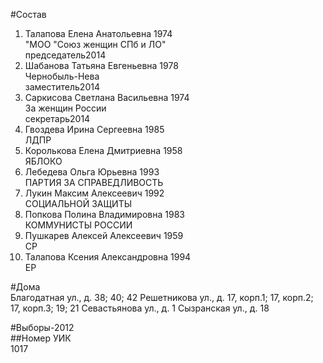 #Состав  
1. Талапова Елена Анатольевна 1974  
    "МОО "Союз женщин СПб и ЛО"  
    председатель2014  
2. Шабанова Татьяна Евгеньевна 1978  
    Чернобыль-Нева  
    заместитель2014  
3. Саркисова Светлана Васильевна 1974  
    За женщин России  
    секретарь2014  
4. Гвоздева Ирина Сергеевна 1985  
    ЛДПР  
5. Королькова Елена Дмитриевна 1958  
    ЯБЛОКО  
6. Лебедева Ольга Юрьевна 1993  
    ПАРТИЯ ЗА СПРАВЕДЛИВОСТЬ  
7. Лукин Максим Алексеевич 1992  
    СОЦИАЛЬНОЙ ЗАЩИТЫ  
8. Попкова Полина Владимировна 1983  
    КОММУНИСТЫ РОССИИ  
9. Пушкарев Алексей Алексеевич 1959  
    СР  
10. Талапова Ксения Александровна 1994  
    ЕР  

#Дома  
Благодатная ул., д. 38; 40; 42 Решетникова ул., д. 17, корп.1; 17, корп.2; 17, корп.З; 19; 21 Севастьянова ул., д. 1 Сызранская ул., д. 18  
  
#Выборы-2012  
##Номер УИК  
1017  
